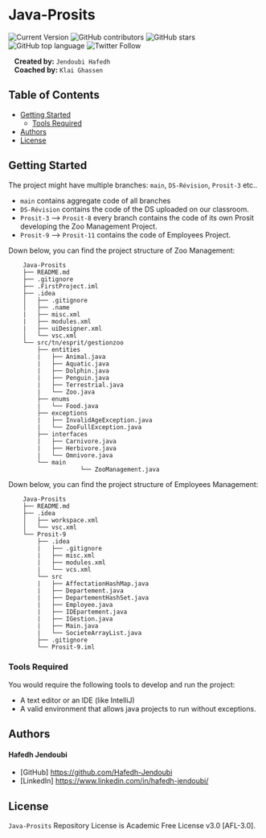 # Java-Prosits
![Current Version](https://img.shields.io/badge/version-v1.1-blue)
![GitHub contributors](https://img.shields.io/github/contributors/madhur-taneja/README-Template)
![GitHub stars](https://img.shields.io/github/stars/Hafedh-Jendoubi/Java-Prosits)
![GitHub top language](https://img.shields.io/github/languages/top/Hafedh-Jendoubi/Java-Prosits)
![Twitter Follow](https://img.shields.io/twitter/follow/hafedhjendoubi3)

&nbsp;&nbsp;&nbsp;**Created by:** `Jendoubi Hafedh`<br>
&nbsp;&nbsp;&nbsp;**Coached by:** `Klai Ghassen`

## Table of Contents
- [Getting Started](#getting-started)
	- [Tools Required](#tools-required)
- [Authors](#authors)
- [License](#license)

## Getting Started

The project might have multiple branches: `main`, `DS-Révision`, `Prosit-3` etc..

* `main` contains aggregate code of all branches
* `DS-Révision` contains the code of the DS uploaded on our classroom.
* `Prosit-3` --> `Prosit-8` every branch contains the code of its own Prosit developing the Zoo Management Project.
* `Prosit-9` --> `Prosit-11` contains the code of Employees Project.

Down below, you can find the project structure of Zoo Management:

```
	Java-Prosits
	├── README.md
	├── .gitignore
	├── .FirstProject.iml
	├── .idea
	│   ├── .gitignore
	│   ├── .name
	|   ├── misc.xml
	|   ├── modules.xml
	|   ├── uiDesigner.xml
	│   └── vsc.xml
	└── src/tn/esprit/gestionzoo
		├── entities
		|   ├── Animal.java
		|   ├── Aquatic.java
		|   ├── Dolphin.java
		|   ├── Penguin.java
		|   ├── Terrestrial.java
		|   └── Zoo.java
		├── enums
		|   └── Food.java
		├── exceptions
		|   ├── InvalidAgeException.java
		|   └── ZooFullException.java
		├── interfaces
		|   ├── Carnivore.java
		|   ├── Herbivore.java
		|   └── Omnivore.java
		└── main
                    └── ZooManagement.java
```

Down below, you can find the project structure of Employees Management:

```
	Java-Prosits
	├── README.md
	├── .idea
	│   ├── workspace.xml
	│   └── vsc.xml
	└── Prosit-9
		├── .idea
		|   ├── .gitignore
		|   ├── misc.xml
		|   ├── modules.xml
		|   └── vcs.xml
		└── src
		|   ├── AffectationHashMap.java
		|   ├── Departement.java
		|   ├── DepartementHashSet.java
		|   ├── Employee.java
		|   ├── IDEpartement.java
		|   ├── IGestion.java
		|   ├── Main.java
		|   └── SocieteArrayList.java
		├── .gitignore
		└── Prosit-9.iml
```

### Tools Required

You would require the following tools to develop and run the project:

* A text editor or an IDE (like IntelliJ)
* A valid environment that allows java projects to run without exceptions.

## Authors

#### Hafedh Jendoubi
* [GitHub] https://github.com/Hafedh-Jendoubi
* [LinkedIn] https://www.linkedin.com/in/hafedh-jendoubi/

## License

`Java-Prosits` Repository License is Academic Free License v3.0 [AFL-3.0].
